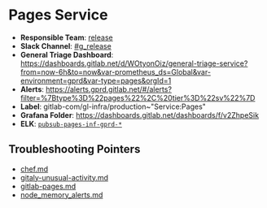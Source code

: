 <!-- MARKER: do not edit this section directly. Edit services/service-mappings.yml then run scripts/generate-docs -->
#  Pages Service

* **Responsible Team**: [release](https://about.gitlab.com/handbook/engineering/dev-backend/)
* **Slack Channel**: [#g_release](https://gitlab.slack.com/archives/g_release)
* **General Triage Dashboard**: https://dashboards.gitlab.net/d/WOtyonOiz/general-triage-service?from=now-6h&to=now&var-prometheus_ds=Global&var-environment=gprd&var-type=pages&orgId=1
* **Alerts**: https://alerts.gprd.gitlab.net/#/alerts?filter=%7Btype%3D%22pages%22%2C%20tier%3D%22sv%22%7D
* **Label**: gitlab-com/gl-infra/production~"Service:Pages"
* **Grafana Folder**: https://dashboards.gitlab.net/dashboards/f/v2ZhpeSik
* **ELK**: [`pubsub-pages-inf-gprd-*`](https://log.gitlab.net/goto/00a732029c1448a741c8730c04038fd9)

## Troubleshooting Pointers

* [chef.md](chef.md)
* [gitaly-unusual-activity.md](gitaly-unusual-activity.md)
* [gitlab-pages.md](gitlab-pages.md)
* [node_memory_alerts.md](node_memory_alerts.md)
<!-- END_MARKER -->
